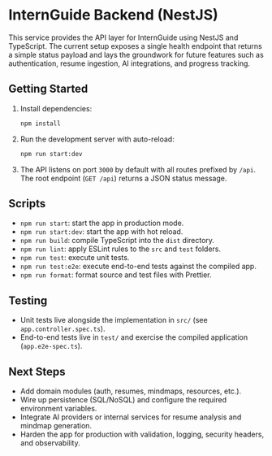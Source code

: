 # InternGuide Backend (NestJS)

This service provides the API layer for InternGuide using NestJS and TypeScript. The current setup exposes a single health endpoint that returns a simple status payload and lays the groundwork for future features such as authentication, resume ingestion, AI integrations, and progress tracking.

## Getting Started

1. Install dependencies:
   ```bash
   npm install
   ```

2. Run the development server with auto-reload:
   ```bash
   npm run start:dev
   ```

3. The API listens on port `3000` by default with all routes prefixed by `/api`. The root endpoint (`GET /api`) returns a JSON status message.

## Scripts

- `npm run start`: start the app in production mode.
- `npm run start:dev`: start the app with hot reload.
- `npm run build`: compile TypeScript into the `dist` directory.
- `npm run lint`: apply ESLint rules to the `src` and `test` folders.
- `npm run test`: execute unit tests.
- `npm run test:e2e`: execute end-to-end tests against the compiled app.
- `npm run format`: format source and test files with Prettier.

## Testing

- Unit tests live alongside the implementation in `src/` (see `app.controller.spec.ts`).
- End-to-end tests live in `test/` and exercise the compiled application (`app.e2e-spec.ts`).

## Next Steps

- Add domain modules (auth, resumes, mindmaps, resources, etc.).
- Wire up persistence (SQL/NoSQL) and configure the required environment variables.
- Integrate AI providers or internal services for resume analysis and mindmap generation.
- Harden the app for production with validation, logging, security headers, and observability.
